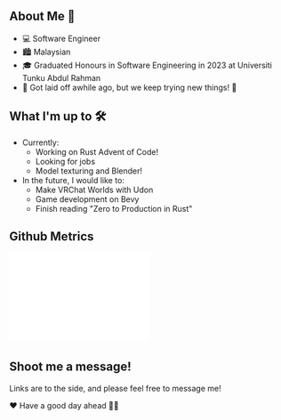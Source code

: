 ## About Me 👋
- 💻 Software Engineer
- 🏙 Malaysian
- 🎓 Graduated Honours in Software Engineering in 2023 at Universiti Tunku Abdul Rahman
- 💢 Got laid off awhile ago, but we keep trying new things! 💪

## What I'm up to 🛠
- Currently:
  - Working on Rust Advent of Code!
  - Looking for jobs
  - Model texturing and Blender!
- In the future, I would like to:
  - Make VRChat Worlds with Udon
  - Game development on Bevy
  - Finish reading "Zero to Production in Rust"

## Github Metrics
<picture>
  <img src="/github-metrics.svg" alt="Metrics" width="50%">
</picture>

## Shoot me a message!
Links are to the side, and please feel free to message me!

❤ Have a good day ahead 👨‍💻
